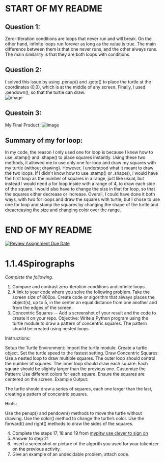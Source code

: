 # START OF MY README
## Question 1:
Zero-Itteration conditions are loops that never run and will break. On the other hand, infinite loops run forever as long as the value is true. The main difference between them is that one never runs, and the other always runs. The main similarity is that they are both loops with conditions.
## Question 2:
I solved this issue by using .penup() and .goto() to place the turtle at the coordinates (0,0), which is at the middle of any screen. Finally, I used .pendown(), so that the turtle can draw.
<br>
![image](https://github.com/user-attachments/assets/d0730280-1339-4218-937a-4092c659d6cb)
## Questoin 3:
My Final Product:
![image](https://github.com/user-attachments/assets/3063d4c3-1562-4f25-8b35-29622daef5f7)
## Summary of my for loop:
In my code, the reason I only used one for loop is because I knew how to use .stamp() and .shape() to place squares instantly. Using these two methods, it allowed me to use only one for loop and draw my squares with my turtle (without drawing). However, I understood what it meant to draw the two loops. If I didn't know how to use .stamp() or .shape(), I would have the first loop as the number of squares in a range, just like usual, but instead I would need a for loop inside with a range of 4, to draw each side of the square. I would also have to change the size in that for loop, so that the squares either decrease or increase. Overall, I could have done it both ways, with two for loops and draw the squares with turtle, but I chose to use one for loop and stamp the squares by changing the shape of the turtle and dreacreasing the size and changing color over the range.
# END OF MY README
[![Review Assignment Due Date](https://classroom.github.com/assets/deadline-readme-button-22041afd0340ce965d47ae6ef1cefeee28c7c493a6346c4f15d667ab976d596c.svg)](https://classroom.github.com/a/SkD24yV8)
# 1.1.4Spirographs

*Complete the following.*

1. Compare and contrast zero-iteration conditions and infinite loops.
2. A link to your code where you solve the following problem. Take the screen size of 800px. Create code or algorithm that always places the object(s), up to 5, in the center an equal distance from one another and from the edges of the screen.
3. Concentric Squares -- Add a screenshot of your result and the code to create it on your repo.
Objective: Write a Python program using the turtle module to draw a pattern of concentric squares. The pattern should be created using nested loops.

Instructions:

Setup the Turtle Environment:
Import the turtle module.
Create a turtle object.
Set the turtle speed to the fastest setting.
Draw Concentric Squares:
Use a nested loop to draw multiple squares.
The outer loop should control the number of squares.
The inner loop should draw each square.
Each square should be slightly larger than the previous one.
Customize the Pattern:
Use different colors for each square.
Ensure the squares are centered on the screen.
Example Output:

The turtle should draw a series of squares, each one larger than the last, creating a pattern of concentric squares.

Hints:

Use the penup() and pendown() methods to move the turtle without drawing.
Use the color() method to change the turtle’s color.
Use the forward() and right() methods to draw the sides of the squares.


4. Complete the steps 17, 18 and 19 from [mypltw use clever to sign on](https://pltw.read.inkling.com/a/b/5310c007377c46e28d745961310f0c2e/p/728c751a6c4145bea0ea83c5058fb9f9#44b0003a2ee14fcc9865e7bb5faec747)
5. Answer to step 21
6. Insert a screenshot or picture of the algorith you used for your tokenizer on the previous activity.
7. Give an example of an undecidable problem, attach code.
   


